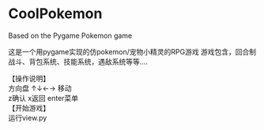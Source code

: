 # CoolPokemon
Based on the Pygame Pokemon game

这是一个用pygame实现的仿pokemon/宠物小精灵的RPG游戏
游戏包含，回合制战斗、背包系统、技能系统，遇敌系统等等....

【操作说明】  
  方向盘 ↑↓←→ 移动  
  z确认
  x返回 
  enter菜单  
【开始游戏】  
  运行view.py   

